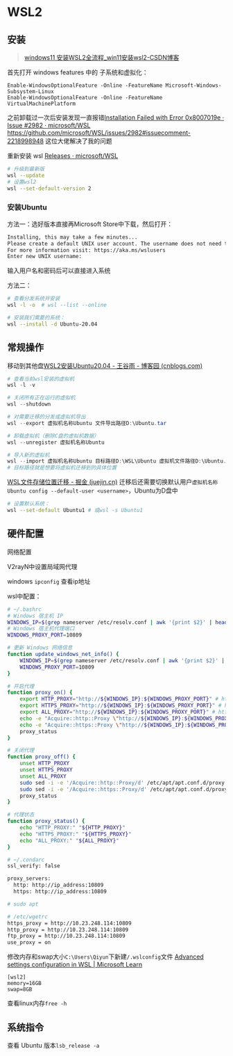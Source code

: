 # WSL2

## 安装

>[windows11 安装WSL2全流程_win11安装wsl2-CSDN博客](https://blog.csdn.net/u011119817/article/details/130745551)

首先打开 windows features 中的 子系统和虚拟化：

```powershell-admin
Enable-WindowsOptionalFeature -Online -FeatureName Microsoft-Windows-Subsystem-Linux
Enable-WindowsOptionalFeature -Online -FeatureName VirtualMachinePlatform
```

之前卸载过一次后安装发现一直报错[Installation Failed with Error 0x8007019e · Issue #2982 · microsoft/WSL](https://github.com/microsoft/WSL/issues/2982)  https://github.com/microsoft/WSL/issues/2982#issuecomment-2218998948 这位大佬解决了我的问题

重新安装 wsl [Releases · microsoft/WSL](https://github.com/microsoft/WSL/releases)

```bash
# 升级到最新版
wsl --update
# 设置wsl2
wsl --set-default-version 2
```

### 安装Ubuntu
方法一：选好版本直接再Microsoft Store中下载，然后打开：

```bash
Installing, this may take a few minutes...
Please create a default UNIX user account. The username does not need to match your Windows username.
For more information visit: https://aka.ms/wslusers
Enter new UNIX username:
```

输入用户名和密码后可以直接进入系统

方法二：

```bash
# 查看分发系统并安装
wsl -l -o  # wsl --list --online

# 安装我们需要的系统：
wsl --install -d Ubuntu-20.04
```


## 常规操作

移动到其他盘[WSL2安装Ubuntu20.04 - 王谷雨 - 博客园 (cnblogs.com)](https://www.cnblogs.com/konghuanxi/p/14731846.html)

```powershell
# 查看当前wsl安装的虚拟机
wsl -l -v

# 关闭所有正在运行的虚拟机
wsl --shutdown

# 对需要迁移的分发或虚拟机导出
wsl --export 虚拟机名称Ubuntu 文件导出路径D:\Ubuntu.tar

# 卸载虚拟机（删除C盘的虚拟机数据）
wsl --unregister 虚拟机名称Ubuntu

# 导入新的虚拟机
wsl --import 虚拟机名称Ubuntu 目标路径D:\WSL\Ubuntu 虚拟机文件路径D:\Ubuntu.tar --version 2
# 目标路径就是想要将虚拟机迁移到的具体位置
```

[WSL文件存储位置迁移 - 掘金 (juejin.cn)](https://juejin.cn/post/7284962800668475455)
迁移后还需要切换默认用户`虚拟机名称Ubuntu config --default-user <username>`，Ubuntu为D盘中

```bash
# 设置默认系统：
wsl --set-default Ubuntu1 # 或wsl -s Ubuntu1
```



## 硬件配置

网络配置

V2rayN中设置局域网代理

windows `ipconfig` 查看ip地址

wsl中配置：
```bash
# ~/.bashrc
# Windows 宿主机 IP
WINDOWS_IP=$(grep nameserver /etc/resolv.conf | awk '{print $2}' | head -1)
# Windows 宿主机代理端口
WINDOWS_PROXY_PORT=10809

# 更新 Windows 网络信息
function update_windows_net_info() {
    WINDOWS_IP=$(grep nameserver /etc/resolv.conf | awk '{print $2}' | head -1)
    WINDOWS_PROXY_PORT=10809
}

# 开启代理
function proxy_on() {
    export HTTP_PROXY="http://${WINDOWS_IP}:${WINDOWS_PROXY_PORT}" # http 或 socks5，取决于代理的协议
    export HTTPS_PROXY="http://${WINDOWS_IP}:${WINDOWS_PROXY_PORT}" # http 或 socks5，取决于代理的协议
    export ALL_PROXY="http://${WINDOWS_IP}:${WINDOWS_PROXY_PORT}" # http 或 socks5，取决于代理的协议
    echo -e "Acquire::http::Proxy \"http://${WINDOWS_IP}:${WINDOWS_PROXY_PORT}\";" | sudo tee -a /etc/apt/apt.conf.d/proxy.conf > /dev/null
    echo -e "Acquire::https::Proxy \"http://${WINDOWS_IP}:${WINDOWS_PROXY_PORT}\";" | sudo tee -a /etc/apt/apt.conf.d/proxy.conf > /dev/null
    proxy_status
}

# 关闭代理
function proxy_off() {
    unset HTTP_PROXY
    unset HTTPS_PROXY
    unset ALL_PROXY
    sudo sed -i -e '/Acquire::http::Proxy/d' /etc/apt/apt.conf.d/proxy.conf
    sudo sed -i -e '/Acquire::https::Proxy/d' /etc/apt/apt.conf.d/proxy.conf
    proxy_status
}

# 代理状态
function proxy_status() {
    echo "HTTP_PROXY:" "${HTTP_PROXY}"
    echo "HTTPS_PROXY:" "${HTTPS_PROXY}"
    echo "ALL_PROXY:" "${ALL_PROXY}"
}
```

```bash
# ~/.condarc
ssl_verify: false

proxy_servers:
  http: http://ip_address:10809
  https: http://ip_address:10809

# sudo apt

# /etc/wgetrc
https_proxy = http://10.23.248.114:10809
http_proxy = http://10.23.248.114:10809
ftp_proxy = http://10.23.248.114:10809
use_proxy = on
```



修改内存和swap大小`C:\Users\Qiyun`下新建`/.wslconfig`文件
[Advanced settings configuration in WSL | Microsoft Learn](https://learn.microsoft.com/en-us/windows/wsl/wsl-config#configuration-setting-for-wslconfig)

```
[wsl2]
memory=16GB
swap=8GB
```

查看linux内存`free -h`


## 系统指令

查看 Ubuntu 版本`lsb_release -a`